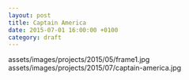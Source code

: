 ```yaml
---
layout: post
title: Captain America
date: 2015-07-01 16:00:00 +0100
category: draft
---
```


assets/images/projects/2015/05/frame1.jpg
assets/images/projects/2015/07/captain-america.jpg
